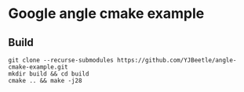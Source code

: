 # Google angle cmake example

## Build

    git clone --recurse-submodules https://github.com/YJBeetle/angle-cmake-example.git
    mkdir build && cd build
    cmake .. && make -j28
